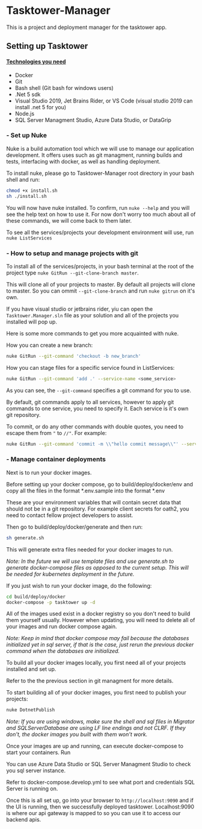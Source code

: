 # Tasktower-Manager
This is a project and deployment manager for the tasktower app.

## Setting up Tasktower
#### <ins>Technologies you need</ins>
- Docker
- Git
- Bash shell (Git bash for windows users)
- .Net 5 sdk 
- Visual Studio 2019, Jet Brains Rider, or VS Code (visual studio 2019 can install .net 5 for you)
- Node.js
- SQL Server Managment Studio, Azure Data Studio, or DataGrip

### - Set up Nuke
Nuke is a build automation tool which we will use to manage our application development.
It offers uses such as git managment, running builds and tests, interfacing with docker, 
as well as handling deployment.

To install nuke, please go to Tasktower-Manager root directory in your bash shell and run:
```bash
chmod +x install.sh 
sh ./install.sh
```
You will now have nuke installed.
To confirm, run `nuke --help` and you will see the help text on how to use it.
For now don't worry too much about all of these commands, we will come back to them later.

To see all the services/projects your development environment will use, 
run `nuke ListServices`

### - How to setup and manage projects with git 

To install all of the services/projects, in your bash terminal 
at the root of the project type `nuke GitRun --git-clone-branch master`.

This will clone all of your projects to master. By default all projects
will clone to master. So you can ommit `--git-clone-branch` and run `nuke gitrun`
on it's own.

If you have visual studio or jetbrains rider, yiu can open the 
`Tasktower.Manager.sln` file as your solution and all of the projects 
you installed will pop up.

Here is some more commands to get you more acquainted with nuke.

How you can create a new branch:
```bash
nuke GitRun --git-command 'checkout -b new_branch'
```

How you can stage files for a specific service found in ListServices:
```bash
nuke GitRun --git-command 'add .' --service-name <some_service>
```

As you can see, the `--git-command` specifies a git command for you to use.

By default, git commands apply to all services, however to apply git commands
to one service, you need to specify it. Each service is it's own git repository.

To commit, or do any other commands with double quotes, you need to escape them from `"` to `//"`.
For example:

```bash
nuke GitRun --git-command 'commit -m \\"hello commit message\\"' --service-name <some_service>
```

### - Manage container deployments

Next is to run your docker images.

Before setting up your docker compose, go to build/deploy/docker/env and copy all the 
files in the format *.env.sample into the format *.env

These are your environment variables that will contain secret data that should not be in a git repository.
For example client secrets for oath2, you need to contact fellow project developers to assist.

Then go to build/deploy/docker/generate and then run: 
```bash
sh generate.sh
```
This will generate extra files needed for your docker images to run.

_Note: In the future we will use template files and use generate.sh to generate docker-compose files as opposed 
to the current setup. This will be needed for kubernetes deployment in the future._

If you just wish to run your docker image, do the following:
```bash
cd build/deploy/docker
docker-compose -p tasktower up -d
```
All of the images used exist in a docker registry so you don't need to build them
yourself usually. However when updating, you will need to delete all of your
images and run docker compose again.

_Note: Keep in mind that docker compose may fail because the databases initialized yet in sql server,
if that is the case, just rerun the previous docker command when the databases are initialized._

To build all your docker images locally, you first need all of your 
projects installed and set up. 

Refer to the the previous section in git managment for more details.

To start building all of your docker images, you first need to publish 
your projects:

```bash
nuke DotnetPublish
```

_Note: If you are using windows, make sure the shell and sql files
in Migrator and SQLServerDatabase are using LF line endings and not CLRF. 
If they don't, the docker images you built with them won't work._

Once your images are up and running, can execute docker-compose
to start your containers. Run

You can use Azure Data Studio or SQL Server Managment Studio to check you sql server instance.

Refer to docker-compose.develop.yml to see what port and credentials SQL Server is running on.

Once this is all set up, go into your browser to `http://localhost:9090` and if the UI is running, then we successfully 
deployed tasktower. Localhost:9090 is where our api gateway is mapped to so you can use it to access our backend apis.
